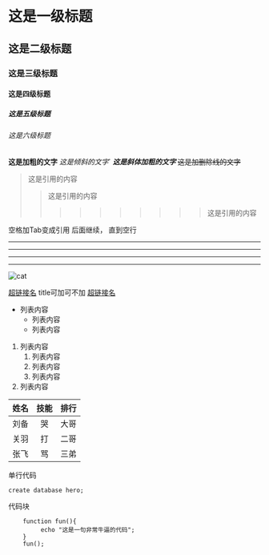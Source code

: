 # 这是一级标题
## 这是二级标题
### 这是三级标题
#### 这是四级标题
##### 这是五级标题
###### 这是六级标题
**这是加粗的文字**
*这是倾斜的文字*`
***这是斜体加粗的文字***
~~这是加删除线的文字~~
>这是引用的内容
>>这是引用的内容
>>>>>>>>>>这是引用的内容

   空格加Tab变成引用
 后面继续，
 直到空行
 
 ---
----
***
*****
![cat](https://avatars0.githubusercontent.com/u/10496692?s=40&amp;v=4 "title:cat")

[超链接名](超链接地址 "超链接title")
title可加可不加
<a href="超链接地址" target="_blank">超链接名</a>

- 列表内容
   + 列表内容
   * 列表内容
1. 列表内容
   1. 列表内容
   1.  列表内容
   2. 列表内容
3. 列表内容

姓名|技能|排行
--|:--:|--:
刘备|哭|大哥
关羽|打|二哥
张飞|骂|三弟

单行代码

`create database hero;`

代码块

```
    function fun(){
         echo "这是一句非常牛逼的代码";
    }
    fun();
```

